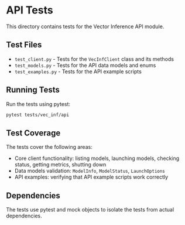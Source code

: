 # API Tests

This directory contains tests for the Vector Inference API module.

## Test Files

- `test_client.py` - Tests for the `VecInfClient` class and its methods
- `test_models.py` - Tests for the API data models and enums
- `test_examples.py` - Tests for the API example scripts

## Running Tests

Run the tests using pytest:

```bash
pytest tests/vec_inf/api
```

## Test Coverage

The tests cover the following areas:

- Core client functionality: listing models, launching models, checking status, getting metrics, shutting down
- Data models validation: `ModelInfo`, `ModelStatus`, `LaunchOptions`
- API examples: verifying that API example scripts work correctly

## Dependencies

The tests use pytest and mock objects to isolate the tests from actual dependencies.
